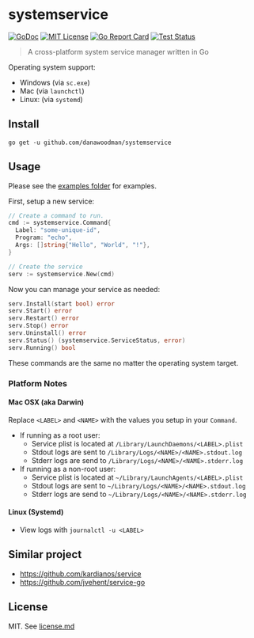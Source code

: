 # systemservice

[![GoDoc](https://godoc.org/github.com/danawoodman/systemservice?status.svg)](https://godoc.org/github.com/danawoodman/systemservice) [![MIT License](http://img.shields.io/:license-mit-blue.svg)](https://github.com/danawoodman/systemservice/blob/master/LICENSE) [![Go Report Card](https://goreportcard.com/badge/github.com/danawoodman/systemservice)](https://goreportcard.com/report/github.com/danawoodman/systemservice) [![Test Status](https://github.com/danawoodman/systemservice/workflows/.github/workflows/test.yml/badge.svg)](https://github.com/danawoodman/systemstatus/actions)

> A cross-platform system service manager written in Go

Operating system support:

- Windows (via `sc.exe`)
- Mac (via `launchctl`)
- Linux: (via `systemd`)

## Install

```shell
go get -u github.com/danawoodman/systemservice
```

## Usage

Please see the [examples folder](/examples) for examples.

First, setup a new service:

```go
// Create a command to run.
cmd := systemservice.Command{
  Label: "some-unique-id",
  Program: "echo",
  Args: []string{"Hello", "World", "!"},
}

// Create the service
serv := systemservice.New(cmd)

```

Now you can manage your service as needed:

```go
serv.Install(start bool) error
serv.Start() error
serv.Restart() error
serv.Stop() error
serv.Uninstall() error
serv.Status() (systemservice.ServiceStatus, error)
serv.Running() bool
```

These commands are the same no matter the operating system target.

### Platform Notes

#### Mac OSX (aka Darwin)

Replace `<LABEL>` and `<NAME>` with the values you setup in your `Command`.

- If running as a root user:
  - Service plist is located at `/Library/LaunchDaemons/<LABEL>.plist`
  - Stdout logs are sent to `/Library/Logs/<NAME>/<NAME>.stdout.log`
  - Stderr logs are send to `/Library/Logs/<NAME>/<NAME>.stderr.log`
- If running as a non-root user:
  - Service plist is located at `~/Library/LaunchAgents/<LABEL>.plist`
  - Stdout logs are sent to `~/Library/Logs/<NAME>/<NAME>.stdout.log`
  - Stderr logs are send to `~/Library/Logs/<NAME>/<NAME>.stderr.log`

#### Linux (Systemd)

- View logs with `journalctl -u <LABEL>`

## Similar project

- <https://github.com/kardianos/service>
- <https://github.com/jvehent/service-go>

## License

MIT. See [license.md](/license.md)
